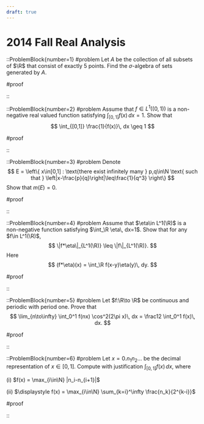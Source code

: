 ```yaml
---
draft: true
---
```


# 2014 Fall Real Analysis

::ProblemBlock{number=1}
#problem
Let $A$ be the collection of all subsets of $\R$ that consist of exactly 5 points. Find the $\sigma$-algebra of sets generated by $A$.

#proof

::

::ProblemBlock{number=2}
#problem
Assume that $f\in L^1((0,1))$ is a non-negative real valued function satisfying  $\int_{[0,1]} f(x)\, dx = 1$. Show that
$$
\int_{[0,1]} \frac{1}{f(x)}\, dx \geq 1
$$

#proof

::

::ProblemBlock{number=3}
#problem
Denote
$$
E = \left\{ x\in[0,1] : \text{there exist infinitely many } p,q\in\N \text{ such that } \left|x-\frac{p}{q}\right|\leq\frac{1}{q^3} \right\}
$$
Show that $m(E)=0$.

#proof

::

::ProblemBlock{number=4}
#problem
Assume that $\eta\in L^1(\R)$ is a non-negative function satisfying $\int_\R \eta\, dx=1$. Show that for any $f\in L^1(\R)$,
$$
\|f*\eta\|_{L^1(\R)} \leq \|f\|_{L^1(\R)}.
$$
Here
$$
(f*\eta)(x) = \int_\R f(x-y)\eta(y)\, dy.
$$

#proof

::

::ProblemBlock{number=5}
#problem
Let $f:\R\to \R$ be continuous and periodic with period one. Prove that
$$
\lim_{n\to\infty} \int_0^1 f(nx) \cos^2(2\pi x)\, dx = \frac12 \int_0^1 f(x)\, dx.
$$

#proof

::

::ProblemBlock{number=6}
#problem
Let $x=0.n_1n_2\ldots$ be the decimal representation of $x\in[0,1]$. Compute with justification $\int_{[0,1]} f(x)\, dx$, where

(i) $f(x) = \max_{i\in\N} |n_i-n_{i+1}|$

(ii) $\displaystyle f(x) = \max_{i\in\N} \sum_{k=i}^\infty \frac{n_k}{2^{k-i}}$

#proof

::